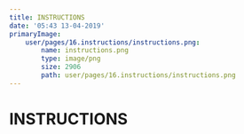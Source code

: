 ```yaml
---
title: INSTRUCTIONS
date: '05:43 13-04-2019'
primaryImage:
    user/pages/16.instructions/instructions.png:
        name: instructions.png
        type: image/png
        size: 2906
        path: user/pages/16.instructions/instructions.png
---
```


# INSTRUCTIONS